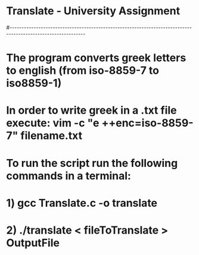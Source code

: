 # Translate - University Assignment 
#------------------------------------------------------------------------------------------------------------- 
# The program converts greek letters to english (from iso-8859-7 to iso8859-1)
#
# In order to write greek in a .txt file execute: vim -c "e ++enc=iso-8859-7" filename.txt
#
# To run the script run the following commands in a terminal:
#    1) gcc Translate.c -o translate
#    2) ./translate < fileToTranslate > OutputFile
#
